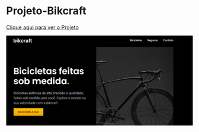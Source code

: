 # Projeto-Bikcraft

<a href="https://jeanpaulino-bikcraft.vercel.app/" target="_blank">Clique aqui para ver o Projeto</a>

<img src="/img/img.png">
